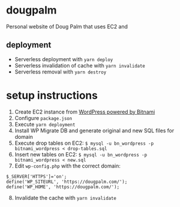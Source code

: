 # dougpalm
Personal website of Doug Palm that uses EC2 and 

## deployment
- Serverless deployment with `yarn deploy`
- Serverless invalidation of cache with `yarn invalidate`
- Serverless removal with `yarn destroy`

# setup instructions
1. Create EC2 instance from [WordPress powered by Bitnami](https://aws.amazon.com/marketplace/pp/B007IP8BKQ)
2. Configure `package.json`
3. Execute `yarn deployment`
4. Install WP Migrate DB and generate original and new SQL files for domain
5. Execute drop tables on EC2:
  `$ mysql -u bn_wordpress -p bitnami_wordpress < drop-tables.sql`
6. Insert new tables on EC2:
  `$ mysql -u bn_wordpress -p bitnami_wordpress < new.sql`
7. Edit `wp-config.php` with the correct domain:
  ```
  $_SERVER['HTTPS']='on';
  define('WP_SITEURL', 'https://dougpalm.com/');
  define('WP_HOME', 'https://dougpalm.com/');
  ```
8. Invalidate the cache with `yarn invalidate`
